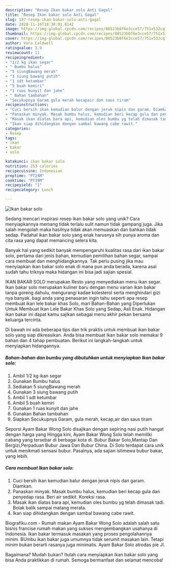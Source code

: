 ```yaml
---
description: "Resep Ikan bakar solo Anti Gagal"
title: "Resep Ikan bakar solo Anti Gagal"
slug: 187-resep-ikan-bakar-solo-anti-gagal
date: 2020-11-16T18:38:01.014Z
image: https://img-global.cpcdn.com/recipes/08523b0f6e3cce57/751x532cq70/ikan-bakar-solo-foto-resep-utama.jpg
thumbnail: https://img-global.cpcdn.com/recipes/08523b0f6e3cce57/751x532cq70/ikan-bakar-solo-foto-resep-utama.jpg
cover: https://img-global.cpcdn.com/recipes/08523b0f6e3cce57/751x532cq70/ikan-bakar-solo-foto-resep-utama.jpg
author: Vera Caldwell
ratingvalue: 3.9
reviewcount: 11
recipeingredient:
- "1/2 kg ikan segar"
- " Bumbu halus"
- "5 siungBawang merah"
- "3 siung bawang putih"
- "1 sdt ketumbar"
- "5 buah kemiri"
- "1 ruas kunyit dan jahe"
- " Bahan tambahan"
- "Secukupnya Garam gula merah kecapair dan saus tiram"
recipeinstructions:
- "Cuci bersih ikan kemudian balur dengan jeruk nipis dan garam. Diamkan."
- "Panaskan minyak. Masak bumbu halus, kemudian beri kecap gula dan penyedap rasa. Beri air sedikit. Koreksi rasa."
- "Masak ikan diatas bara api, kemudian oles bumbu yg telah dimasak tadi. Bolak balik sampai matang merata."
- "Ikan siap dihidangkan dengan sambal bawang cabe rawit."
categories:
- Resep
tags:
- ikan
- bakar
- solo

katakunci: ikan bakar solo 
nutrition: 253 calories
recipecuisine: Indonesian
preptime: "PT24M"
cooktime: "PT39M"
recipeyield: "1"
recipecategory: Lunch

---
```



![Ikan bakar solo](https://img-global.cpcdn.com/recipes/08523b0f6e3cce57/751x532cq70/ikan-bakar-solo-foto-resep-utama.jpg)

Sedang mencari inspirasi resep ikan bakar solo yang unik? Cara menyiapkannya memang tidak terlalu sulit namun tidak gampang juga. Jika salah mengolah maka hasilnya tidak akan memuaskan dan bahkan tidak sedap. Padahal ikan bakar solo yang enak harusnya sih punya aroma dan cita rasa yang dapat memancing selera kita.

Banyak hal yang sedikit banyak mempengaruhi kualitas rasa dari ikan bakar solo, pertama dari jenis bahan, kemudian pemilihan bahan segar, sampai cara membuat dan menghidangkannya. Tak perlu pusing jika mau menyiapkan ikan bakar solo enak di mana pun anda berada, karena asal sudah tahu triknya maka hidangan ini bisa jadi sajian spesial.

IKAN BAKAR SOLO merupakan Resto yang menyediakan menu ikan segar. Ikan bakar solo merupakan kuliner baru dengan menu varian ikan bakar tanpa goreng dahulu, mengurangi kadae kolesterol serta menghindari gizi nya banyak. bagi anda yang penasaran ingin tahu seperti apa resep membuat ikan lele bakar khas Solo, mari Bahan-Bahan yang Diperlukan Untuk Membuat Ikan Lele Bakar Khas Solo yang Sedap, Asli Enak. Hidangan ikan bakar ini dapat kamu sajikan sebagai menu akhir pekan bersama keluarga tercinta.


Di bawah ini ada beberapa tips dan trik praktis untuk membuat ikan bakar solo yang siap dikreasikan. Anda bisa membuat Ikan bakar solo memakai 9 bahan dan 4 tahap pembuatan. Berikut ini langkah-langkah untuk menyiapkan hidangannya.

<!--inarticleads1-->

##### Bahan-bahan dan bumbu yang dibutuhkan untuk menyiapkan Ikan bakar solo:

1. Ambil 1/2 kg ikan segar
1. Gunakan  Bumbu halus
1. Sediakan 5 siungBawang merah
1. Gunakan 3 siung bawang putih
1. Ambil 1 sdt ketumbar
1. Ambil 5 buah kemiri
1. Gunakan 1 ruas kunyit dan jahe
1. Gunakan  Bahan tambahan
1. Siapkan Secukupnya Garam, gula merah, kecap,air dan saus tiram


Seporsi Ayam Bakar Wong Solo disajikan dengan sepiring nasi putih hangat dengan harga yang Hingga kini, Ayam Bakar Wong Solo telah memiliki cabang yang tersebar di berbagai kota di. Bubur Bakar Solo,Mantap Dan Bergizi,Perpaduan Bubur Jawa Dan Bubur China. Di Solo terdapat cara unik untuk menikmati sensasi bubur. Pasalnya, ada sajian istimewa bubur bakar, yang lebih. 

<!--inarticleads2-->

##### Cara membuat Ikan bakar solo:

1. Cuci bersih ikan kemudian balur dengan jeruk nipis dan garam. Diamkan.
1. Panaskan minyak. Masak bumbu halus, kemudian beri kecap gula dan penyedap rasa. Beri air sedikit. Koreksi rasa.
1. Masak ikan diatas bara api, kemudian oles bumbu yg telah dimasak tadi. Bolak balik sampai matang merata.
1. Ikan siap dihidangkan dengan sambal bawang cabe rawit.


Biografiku.com - Rumah makan Ayam Bakar Wong Solo adalah salah satu bisnis francise rumah makan yang sukses mengembangkan usahanya di Indonesia. Ikan bakar termasuk masakan yang proses pengolahannya minim. BUmbu ikan bakar juga umumnya tidak serumit masakan lain. Tetapi minim bukan berarti rasanya juga minimalis. Ayam Bakar Solo atrodas pie Jl. 

Bagaimana? Mudah bukan? Itulah cara menyiapkan ikan bakar solo yang bisa Anda praktikkan di rumah. Semoga bermanfaat dan selamat mencoba!

